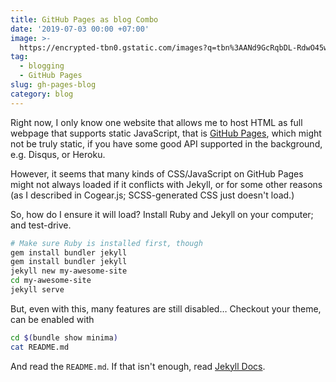 ```yaml
---
title: GitHub Pages as blog Combo
date: '2019-07-03 00:00 +07:00'
image: >-
  https://encrypted-tbn0.gstatic.com/images?q=tbn%3AANd9GcRqbDL-RdwO45w24ZeCv-N5bQAZxXOnd2nbCpymQvswWr4exu6K
tag:
  - blogging
  - GitHub Pages
slug: gh-pages-blog
category: blog
---
```


Right now, I only know one website that allows me to host HTML as full webpage that supports static JavaScript, that is [GitHub Pages](https://pages.github.com), which might not be truly static, if you have some good API supported in the background, e.g. Disqus, or Heroku.

<!-- excerpt_separator -->

However, it seems that many kinds of CSS/JavaScript on GitHub Pages might not always loaded if it conflicts with Jekyll, or for some other reasons (as I described in Cogear.js; SCSS-generated CSS just doesn't load.)

So, how do I ensure it will load? Install Ruby and Jekyll on your computer; and test-drive.

```sh
# Make sure Ruby is installed first, though
gem install bundler jekyll
gem install bundler jekyll
jekyll new my-awesome-site
cd my-awesome-site
jekyll serve
```

But, even with this, many features are still disabled… Checkout your theme, can be enabled with

```sh
cd $(bundle show minima)
cat README.md
```

And read the `README.md`. If that isn't enough, read [Jekyll Docs](https://jekyllrb.com/docs/).

